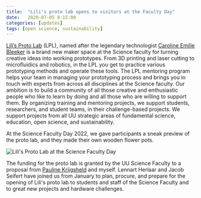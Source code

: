 ```yaml
---
title:  "Lili's proto lab opens to visitors at the Faculty Day"
date:   2020-07-05 8:15:00
categories: [updates]
tags: [open science, sustainability]
---
```


[Lili’s Proto Lab](https://lilis-protolab.sites.uu.nl/) (LPL), named after the legendary technologist [Caroline Emilie Bleeker](https://nl.wikipedia.org/wiki/Caroline_Emilie_Bleeker) is a brand new maker space at the Science faculty for turning creative ideas into working prototypes. From 3D printing and laser cutting to microfluidics and robotics, in the LPL you get to practice various prototyping methods and operate these tools. The LPL mentoring program helps your team in managing your prototyping process and brings you in touch with experts from across all disciplines at the Science faculty. Our ambition is to build a community of all those creative and enthusiastic people who like to learn by doing and all those who are willing to support them. By organizing training and mentoring projects, we support students, researchers, and student teams, in their challenge-based projects. We support projects from all UU strategic areas of fundamental science, education, open science, and sustainability. 

At the Science Faculty Day 2022, we gave participants a sneak preview of the proto lab, and they made their own wooden flower pots.

![Lili's Proto Lab at the Science Faculty Day](http://sanlifaez.github.io/protolab.jpg "Flower pot")

The funding for the proto lab is granted by the UU Science Faculty to a proposal from [Pauline Krijgsheld](https://www.uu.nl/medewerkers/PKrijgsheld) and myself. Lennart Herlaar and Jacob Seifert have joined us from January to plan, procure, and prepare for the opening of Lili's proto lab to students and staff of the Science Faculty and to great new projects and hardware challenges.